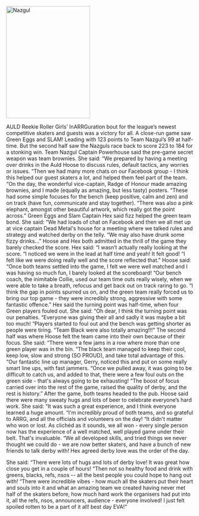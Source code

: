 <html><body><a href="/2015/08/nazgul.jpg"><img class="alignnone size-medium wp-image-4856" src="https://scottishrollerderbyblog.com/2015/08/nazgul.jpg?w=225" alt="Nazgul" width="225" height="300"></a>

AULD Reekie Roller Girls’ InARRGuration bout for the league’s newest competitive skaters and guests was a victory for all.
A close-run game saw Green Eggs and SLAM! Leading with 123 points to Team Nazgul’s 99 at half-time.
But the second half saw the Nazguls race back to score 223 to 184 for a stonking win.
Team Nazgul Captain Powerhouse said the pre-game secret weapon was team brownies.
She said: “We prepared by having a meeting over drinks in the Auld Hoose to discuss rules, default tactics, any worries or issues.
“Then we had many more chats on our Facebook group - I think this helped our guest skaters a lot, and helped them feel part of the team.
“On the day, the wonderful vice-captain, Radge of Honour made amazing brownies, and I made (equally as amazing, but less tasty) posters.
“These had some simple focuses for the bench (keep positive, calm and zen) and on track (have fun, communicate and stay together).
“There was also a pink elephant, amongst other beautiful artwork, which really got the point across.”
Green Eggs and Slam Captain Hex said fizz helped the green team bond.
She said: “We had loads of chat on Facebook and then we all met up at vice captain Dead Metal's house for a meeting where we talked rules and strategy and watched derby on the telly.
“We may also have drunk some fizzy drinks...”
Hoose and Hex both admitted in the thrill of the game they barely checked the score.
Hex said: “I wasn’t actually really looking at the score.
“I noticed we were in the lead at half time and yeah! It felt good!
“I felt like we were doing really well and the score reflected that.”
Hoose said: “Once both teams settled into the game, I felt we were well matched and I was having so much fun, I barely looked at the scoreboard!
“Our bench coach, the inimitable Collie, used our team time outs really wisely, when we were able to take a breath, refocus and get back out on track raring to go.
“I think the gap in points spurred us on, and the green team really forced us to bring our top game - they were incredibly strong, aggressive with some fantastic offence.”
Hex said the turning point was half-time, when four Green players fouled out.
She said: “Oh dear, I think the turning point was our penalties.
“Everyone was giving their all and sadly it was maybe a bit too much!
“Players started to foul out and the bench was getting shorter as people were tiring.
“Team Black were also totally amazing!!!”
The second half was where Hoose felt the team came into their own because of their focus.
She said: “There were a few jams in a row where more than one green player was in the bin.
“The black team managed to keep their cool, keep low, slow and strong (SO PROUD), and take total advantage of this.
“Our fantastic line up manager, Gerry, noticed this and put on some really smart line ups, with fast jammers.
“Once we pulled away, it was going to be difficult to catch us, and added to that, there were a few foul outs on the green side - that's always going to be exhausting!
“The boost of focus carried over into the rest of the game, raised the quality of derby, and the rest is history.”
After the game, both teams headed to the pub.
Hoose said there were many sweaty hugs and lots of beer to celebrate everyone’s hard work.
She said: “It was such a great experience, and I think everyone learned a huge amount.
“I'm incredibly proud of both teams, and so grateful to ARRG, and all the officials and volunteers on the day!
“It didn't matter who won or lost. As clichéd as it sounds, we all won - every single person now has the experience of a well matched, well played game under their belt. That's invaluable.
“We all developed skills, and tried things we never thought we could do - we are now better skaters, and have a bunch of new friends to talk derby with!
Hex agreed derby love was the order of the day.

She said: “There were lots of hugs and lots of derby love! It was great how close you get in a couple of hours!
“Then not so healthy food and drink with greens, blacks, refs, nsos -- all the best people you could hope to hang out with!
“There were incredible vibes - how much all the skaters put their heart and souls into it and what an amazing team we created having never met half of the skaters before, how much hard work the organisers had put into it, all the refs, nsos, announcers, audience - everyone involved! I just felt spoiled rotten to be a part of it all! best day EVA!”</body></html>
